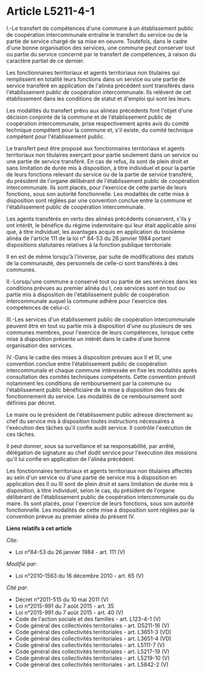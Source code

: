 # Article L5211-4-1

I.-Le transfert de compétences d'une commune à un établissement public de coopération intercommunale entraîne le transfert du
service ou de la partie de service chargé de sa mise en oeuvre. Toutefois, dans le cadre d'une bonne organisation des
services, une commune peut conserver tout ou partie du service concerné par le transfert de compétences, à raison du
caractère partiel de ce dernier. 

Les fonctionnaires territoriaux et agents territoriaux non titulaires qui remplissent en totalité leurs fonctions dans un
service ou une partie de service transféré en application de l'alinéa précédent sont transférés dans l'établissement public
de coopération intercommunale. Ils relèvent de cet établissement dans les conditions de statut et d'emploi qui sont les
leurs. 

Les modalités du transfert prévu aux alinéas précédents font l'objet d'une décision conjointe de la commune et de
l'établissement public de coopération intercommunale, prise respectivement après avis du comité technique compétent pour la
commune et, s'il existe, du comité technique compétent pour l'établissement public. 

Le transfert peut être proposé aux fonctionnaires territoriaux et agents territoriaux non titulaires exerçant pour partie
seulement dans un service ou une partie de service transféré. En cas de refus, ils sont de plein droit et sans limitation de
durée mis à disposition, à titre individuel et pour la partie de leurs fonctions relevant du service ou de la partie de
service transféré, du président de l'organe délibérant de l'établissement public de coopération intercommunale. Ils sont
placés, pour l'exercice de cette partie de leurs fonctions, sous son autorité fonctionnelle. Les modalités de cette mise à
disposition sont réglées par une convention conclue entre la commune et l'établissement public de coopération
intercommunale. 

Les agents transférés en vertu des alinéas précédents conservent, s'ils y ont intérêt, le bénéfice du régime indemnitaire qui
leur était applicable ainsi que, à titre individuel, les avantages acquis en application du troisième alinéa de l'article 111
de la loi n° 84-53 du 26 janvier 1984 portant dispositions statutaires relatives à la fonction publique territoriale. 

Il en est de même lorsqu'à l'inverse, par suite de modifications des statuts de la communauté, des personnels de celle-ci
sont transférés à des communes. 

II.-Lorsqu'une commune a conservé tout ou partie de ses services dans les conditions prévues au premier alinéa du I, ces
services sont en tout ou partie mis à disposition de l'établissement public de coopération intercommunale auquel la commune
adhère pour l'exercice des compétences de celui-ci. 

III.-Les services d'un établissement public de coopération intercommunale peuvent être en tout ou partie mis à disposition
d'une ou plusieurs de ses communes membres, pour l'exercice de leurs compétences, lorsque cette mise à disposition présente
un intérêt dans le cadre d'une bonne organisation des services. 

IV.-Dans le cadre des mises à disposition prévues aux II et III, une convention conclue entre l'établissement public de
coopération intercommunale et chaque commune intéressée en fixe les modalités après consultation des comités techniques
compétents. Cette convention prévoit notamment les conditions de remboursement par la commune ou l'établissement public
bénéficiaire de la mise à disposition des frais de fonctionnement du service. Les modalités de ce remboursement sont définies
par décret. 

Le maire ou le président de l'établissement public adresse directement au chef du service mis à disposition toutes
instructions nécessaires à l'exécution des tâches qu'il confie audit service. Il contrôle l'exécution de ces tâches. 

Il peut donner, sous sa surveillance et sa responsabilité, par arrêté, délégation de signature au chef dudit service pour
l'exécution des missions qu'il lui confie en application de l'alinéa précédent. 

Les fonctionnaires territoriaux et agents territoriaux non titulaires affectés au sein d'un service ou d'une partie de
service mis à disposition en application des II ou III sont de plein droit et sans limitation de durée mis à disposition, à
titre individuel, selon le cas, du président de l'organe délibérant de l'établissement public de coopération intercommunale
ou du maire. Ils sont placés, pour l'exercice de leurs fonctions, sous son autorité fonctionnelle. Les modalités de cette
mise à disposition sont réglées par la convention prévue au premier alinéa du présent IV.

**Liens relatifs à cet article**

_Cite_:

  - Loi n°84-53 du 26 janvier 1984 - art. 111 (V)

_Modifié par_:

  - Loi n°2010-1563 du 16 décembre 2010 - art. 65 (V)

_Cité par_:

  - Décret n°2011-515 du 10 mai 2011 (V)
  - Loi n°2015-991 du 7 août 2015 - art. 35
  - Loi n°2015-991 du 7 août 2015 - art. 40 (V)
  - Code de l'action sociale et des familles - art. L123-4-1 (V)
  - Code général des collectivités territoriales - art. D5211-16 (V)
  - Code général des collectivités territoriales - art. L3651-3 (VD)
  - Code général des collectivités territoriales - art. L3651-4 (VD)
  - Code général des collectivités territoriales - art. L5111-7 (V)
  - Code général des collectivités territoriales - art. L5217-19 (V)
  - Code général des collectivités territoriales - art. L5219-10 (V)
  - Code général des collectivités territoriales - art. L5842-2 (V)
